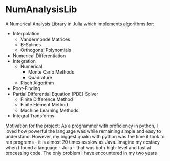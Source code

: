 # NumAnalysisLib

A Numerical Analysis Library in Julia which implements algorithms for:

- Interpolation
  - Vandermonde Matrices
  - B-Splines
  - Orthogonal Polynomials
- Numerical Differentiation
- Integration
  - Numerical
    - Monte Carlo Methods
    - Quadrature
  - Risch Algorithm
- Root-Finding
- Partial Differential Equation (PDE) Solver
  - Finite Difference Method
  - Finite Element Method
  - Machine Learning Methods
- Integral Transforms

Motivation for the project: As a programmer with proficiency in python, I loved how powerful the language was while remaining simple and easy to understand. However, my biggest qualm with python was the time it took to ran programs - it is almost 20 times as slow as Java. Imagine my ecstacy when I found a language - Julia - that was both high-level and fast at processing code. The only problem I have encountered in my two years
